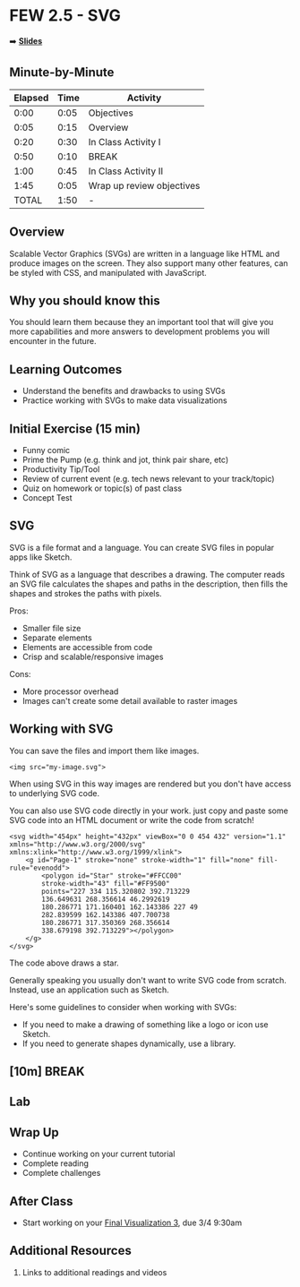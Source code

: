 <!-- .slide: data-background="./Images/header.svg" data-background-repeat="none" data-background-size="40% 40%" data-background-position="center 10%" class="header" -->
# FEW 2.5 - SVG

<!-- Put a link to the slides so that students can find them -->

➡️ [**Slides**](https://make-school-courses.github.io/FEW-2.5-Data-Visualization-and-Web-Graphics/Slides/Lesson-8.html ':ignore')

<!-- > -->

## Minute-by-Minute

| **Elapsed** | **Time**  | **Activity**              |
| ----------- | --------- | ------------------------- |
| 0:00        | 0:05      | Objectives                |
| 0:05        | 0:15      | Overview                  |
| 0:20        | 0:30      | In Class Activity I       |
| 0:50        | 0:10      | BREAK                     |
| 1:00        | 0:45      | In Class Activity II      |
| 1:45        | 0:05      | Wrap up review objectives |
| TOTAL       | 1:50      | -                         |


<!-- > -->

## Overview

Scalable Vector Graphics (SVGs) are written in a language like HTML and produce images on the screen. They also support many other features, can be styled with CSS, and manipulated with JavaScript.

<!-- > -->

## Why you should know this

You should learn them because they an important tool that will give you more capabilities and more answers to development problems you will encounter in the future.

<!-- > -->

## Learning Outcomes

- Understand the benefits and drawbacks to using SVGs
- Practice working with SVGs to make data visualizations

<!-- > -->

## Initial Exercise (15 min)

- Funny comic
- Prime the Pump (e.g. think and jot, think pair share, etc)
- Productivity Tip/Tool
- Review of current event (e.g. tech news relevant to your track/topic)
- Quiz on homework or topic(s) of past class
- Concept Test

<!-- > -->

## SVG

SVG is a file format and a language. You can create SVG files in popular apps like Sketch.

Think of SVG as a language that describes a drawing. The computer reads an SVG file calculates the shapes and paths in the description, then fills the shapes and strokes the paths with pixels.

Pros:

- Smaller file size
- Separate elements
- Elements are accessible from code
- Crisp and scalable/responsive images

Cons:

- More processor overhead
- Images can't create some detail available to raster images

<!-- > -->

## Working with SVG

You can save the files and import them like images.

`<img src="my-image.svg">`

When using SVG in this way images are rendered but you don't have access to underlying SVG code.

You can also use SVG code directly in your work. just copy and paste some SVG code into an HTML document or write the code from scratch!

```SVG
<svg width="454px" height="432px" viewBox="0 0 454 432" version="1.1" xmlns="http://www.w3.org/2000/svg" xmlns:xlink="http://www.w3.org/1999/xlink">
    <g id="Page-1" stroke="none" stroke-width="1" fill="none" fill-rule="evenodd">
        <polygon id="Star" stroke="#FFCC00"
        stroke-width="43" fill="#FF9500"
        points="227 334 115.320802 392.713229
        136.649631 268.356614 46.2992619
        180.286771 171.160401 162.143386 227 49
        282.839599 162.143386 407.700738
        180.286771 317.350369 268.356614
        338.679198 392.713229"></polygon>
    </g>
</svg>
```

The code above draws a star.

Generally speaking you usually don't want to write SVG code from scratch. Instead, use an application such as Sketch.

Here's some guidelines to consider when working with SVGs:

- If you need to make a drawing of something like a logo or icon use Sketch.
- If you need to generate shapes dynamically, use a library.

<!-- > -->

<!-- .slide: data-background="#087CB8" -->
## [**10m**] BREAK

<!-- > -->

## Lab

<!-- > -->

## Wrap Up

- Continue working on your current tutorial
- Complete reading
- Complete challenges

<!-- > -->

## After Class

- Start working on your [Final Visualization 3](Assignments/Data-Visualization-3.md), due 3/4 9:30am

<!-- > -->

## Additional Resources

1. Links to additional readings and videos
